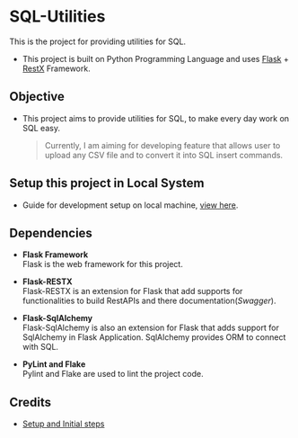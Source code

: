 # SQL-Utilities

This is the project for providing utilities for SQL.

- This project is built on Python Programming Language and uses [Flask](https://flask.palletsprojects.com/en/1.1.x/) + [RestX](https://flask-restx.readthedocs.io/en/latest/) Framework.

## Objective

- This project aims to provide utilities for SQL, to make every day work on SQL easy.
  > Currently, I am aiming for developing feature that allows user to upload any CSV file and to convert it into SQL insert commands.

## Setup this project in Local System

- Guide for development setup on local machine, [view here](https://github.com/ArvindSinghRawat/SQL-Utilities/blob/feature/readme/docs/dev-setup.md).

## Dependencies

- **Flask Framework** <br/>
  Flask is the web framework for this project.

- **Flask-RESTX** <br/>
  Flask-RESTX is an extension for Flask that add supports for functionalities to build RestAPIs and there documentation(_Swagger_).

- **Flask-SqlAlchemy** <br/>
  Flask-SqlAlchemy is also an extension for Flask that adds support for SqlAlchemy in Flask Application.
  SqlAlchemy provides ORM to connect with SQL.

- **PyLint and Flake** <br/>
  Pylint and Flake are used to lint the project code.

## Credits

- [Setup and Initial steps](https://www.freecodecamp.org/news/structuring-a-flask-restplus-web-service-for-production-builds-c2ec676de563/#security-and-authentication)

